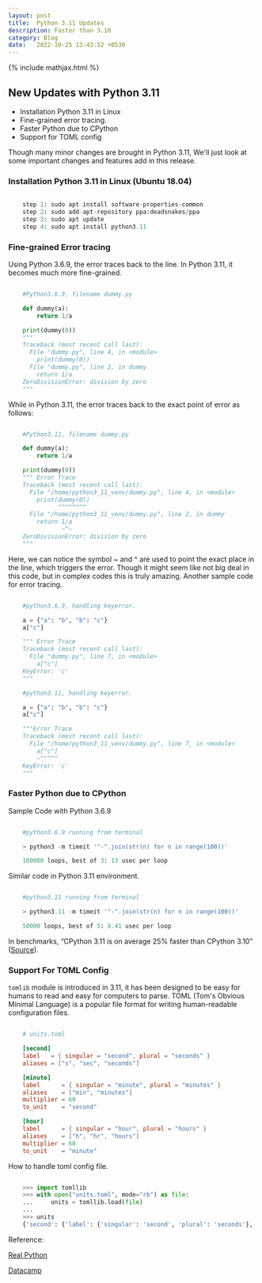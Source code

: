 ```yaml
---
layout: post
title:  Python 3.11 Updates
description: Faster than 3.10
category: Blog
date:   2022-10-25 13:43:52 +0530
---
```

{% include mathjax.html %}

## New Updates with Python 3.11

- Installation Python 3.11 in Linux
- Fine-grained error tracing.
- Faster Python due to CPython
- Support for TOML config 

Though many minor changes are brought in Python 3.11, We'll just look at some important changes and features add in this release.

### Installation Python 3.11 in Linux (Ubuntu 18.04)

```python

    step 1: sudo apt install software-properties-common
    step 2: sudo add-apt-repository ppa:deadsnakes/ppa
    step 3: sudo apt update
    step 4: sudo apt install python3.11

```

### Fine-grained Error tracing

Using Python 3.6.9, the error traces back to the line. In Python 3.11, it becomes much more fine-grained.

```python

    #Python3.6.9, filename dummy.py

    def dummy(a):
        return 1/a

    print(dummy(0))
    """
    Traceback (most recent call last):
      File "dummy.py", line 4, in <module>
        print(dummy(0))
      File "dummy.py", line 2, in dummy
        return 1/a
    ZeroDivisionError: division by zero
    """

```

While in Python 3.11, the error traces back to the exact point of error as follows:

```python

    #Python3.11, filename dummy.py

    def dummy(a):
        return 1/a

    print(dummy(0))
    """ Error Trace
    Traceback (most recent call last):
      File "/home/python3_11_venv/dummy.py", line 4, in <module>
        print(dummy(0))
              ^^^^^^^^
      File "/home/python3_11_venv/dummy.py", line 2, in dummy
        return 1/a
               ~^~
    ZeroDivisionError: division by zero
    """

```

Here, we can notice the symbol ~ and ^ are used to point the exact place in the line, which triggers the error. Though it might seem like not big deal in this code, but in complex codes this is truly amazing. Another sample code for error tracing.

```python

    #python3.6.9, handling keyerror.

    a = {"a": "b", "b": "c"}
    a["c"]

    """ Error Trace
    Traceback (most recent call last):
      File "dummy.py", line 7, in <module>
        a["c"]
    KeyError: 'c'
    """

    #python3.11, handling keyerror.

    a = {"a": "b", "b": "c"}
    a["c"]

    """Error Trace
    Traceback (most recent call last):
      File "/home/python3_11_venv/dummy.py", line 7, in <module>
        a["c"]
        ~^^^^^
    KeyError: 'c'
    """

```

### Faster Python due to CPython

Sample Code with Python 3.6.9

```python

    #python3.6.9 running from terminal

    > python3 -m timeit '"-".join(str(n) for n in range(100))'

    100000 loops, best of 3: 13 usec per loop

```

Similar code in Python 3.11 environment.

```python

    #python3.11 running from terminal

    > python3.11 -m timeit '"-".join(str(n) for n in range(100))'

    50000 loops, best of 5: 8.41 usec per loop

```

In benchmarks, “CPython 3.11 is on average 25% faster than CPython 3.10” ([Source](https://docs.python.org/3.11/whatsnew/3.11.html#faster-cpython)).

### Support For TOML Config

`tomlib` module is introduced in 3.11, it has been designed to be easy for humans to read and easy for computers to parse. TOML (Tom's Obvious Minimal Language) is a popular file format for writing human-readable configuration files.

```toml

    # units.toml

    [second]
    label   = { singular = "second", plural = "seconds" }
    aliases = ["s", "sec", "seconds"]

    [minute]
    label      = { singular = "minute", plural = "minutes" }
    aliases    = ["min", "minutes"]
    multiplier = 60
    to_unit    = "second"

    [hour]
    label      = { singular = "hour", plural = "hours" }
    aliases    = ["h", "hr", "hours"]
    multiplier = 60
    to_unit    = "minute"

```

How to handle toml config file.

```python

    >>> import tomllib
    >>> with open("units.toml", mode="rb") as file:
    ...     units = tomllib.load(file)
    ...
    >>> units
    {'second': {'label': {'singular': 'second', 'plural': 'seconds'}, ... }}

```

Reference:

[Real Python](https://realpython.com/python311-new-features/)

[Datacamp](https://www.datacamp.com/blog/whats-new-in-python-311-and-should-you-even-bother-with-it)

